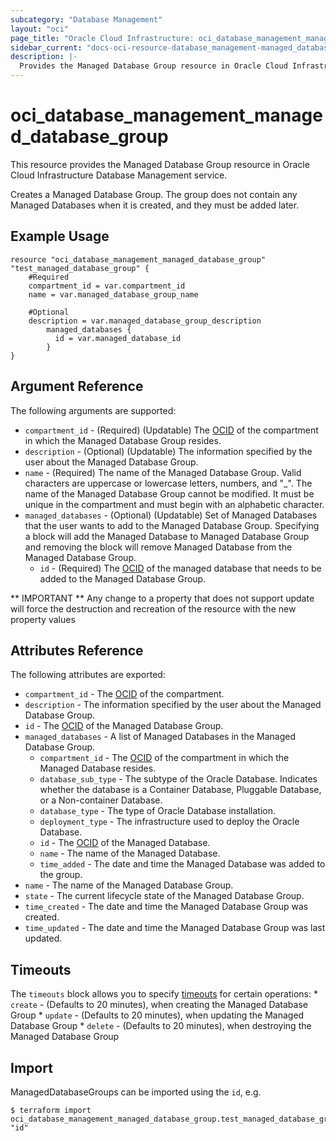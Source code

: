 ```yaml
---
subcategory: "Database Management"
layout: "oci"
page_title: "Oracle Cloud Infrastructure: oci_database_management_managed_database_group"
sidebar_current: "docs-oci-resource-database_management-managed_database_group"
description: |-
  Provides the Managed Database Group resource in Oracle Cloud Infrastructure Database Management service
---
```


# oci_database_management_managed_database_group
This resource provides the Managed Database Group resource in Oracle Cloud Infrastructure Database Management service.

Creates a Managed Database Group. The group does not contain any
Managed Databases when it is created, and they must be added later.


## Example Usage

```hcl
resource "oci_database_management_managed_database_group" "test_managed_database_group" {
	#Required
	compartment_id = var.compartment_id
	name = var.managed_database_group_name

	#Optional
	description = var.managed_database_group_description
        managed_databases {
          id = var.managed_database_id
        }
}
```

## Argument Reference

The following arguments are supported:

* `compartment_id` - (Required) (Updatable) The [OCID](https://docs.cloud.oracle.com/iaas/Content/General/Concepts/identifiers.htm) of the compartment in which the Managed Database Group resides. 
* `description` - (Optional) (Updatable) The information specified by the user about the Managed Database Group.
* `name` - (Required) The name of the Managed Database Group. Valid characters are uppercase or lowercase letters, numbers, and "_". The name of the Managed Database Group cannot be modified. It must be unique in the compartment and must begin with an alphabetic character. 
* `managed_databases` - (Optional) (Updatable) Set of Managed Databases that the user wants to add to the Managed Database Group. Specifying a block will add the Managed Database to Managed Database Group and removing the block will remove Managed Database from the Managed Database Group.
    * `id` - (Required) The [OCID](https://docs.cloud.oracle.com/iaas/Content/General/Concepts/identifiers.htm) of the managed database that needs to be added to the Managed Database Group. 


** IMPORTANT **
Any change to a property that does not support update will force the destruction and recreation of the resource with the new property values

## Attributes Reference

The following attributes are exported:

* `compartment_id` - The [OCID](https://docs.cloud.oracle.com/iaas/Content/General/Concepts/identifiers.htm) of the compartment.
* `description` - The information specified by the user about the Managed Database Group.
* `id` - The [OCID](https://docs.cloud.oracle.com/iaas/Content/General/Concepts/identifiers.htm) of the Managed Database Group.
* `managed_databases` - A list of Managed Databases in the Managed Database Group.
	* `compartment_id` - The [OCID](https://docs.cloud.oracle.com/iaas/Content/General/Concepts/identifiers.htm) of the compartment in which the Managed Database resides.
	* `database_sub_type` - The subtype of the Oracle Database. Indicates whether the database is a Container Database, Pluggable Database, or a Non-container Database.
	* `database_type` - The type of Oracle Database installation.
	* `deployment_type` - The infrastructure used to deploy the Oracle Database.
	* `id` - The [OCID](https://docs.cloud.oracle.com/iaas/Content/General/Concepts/identifiers.htm) of the Managed Database.
	* `name` - The name of the Managed Database.
	* `time_added` - The date and time the Managed Database was added to the group.
* `name` - The name of the Managed Database Group.
* `state` - The current lifecycle state of the Managed Database Group.
* `time_created` - The date and time the Managed Database Group was created.
* `time_updated` - The date and time the Managed Database Group was last updated.

## Timeouts

The `timeouts` block allows you to specify [timeouts](https://registry.terraform.io/providers/hashicorp/oci/latest/docs/guides/changing_timeouts) for certain operations:
	* `create` - (Defaults to 20 minutes), when creating the Managed Database Group
	* `update` - (Defaults to 20 minutes), when updating the Managed Database Group
	* `delete` - (Defaults to 20 minutes), when destroying the Managed Database Group


## Import

ManagedDatabaseGroups can be imported using the `id`, e.g.

```
$ terraform import oci_database_management_managed_database_group.test_managed_database_group "id"
```


